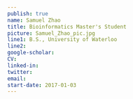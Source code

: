 ```yaml
---
publish: true
name: Samuel Zhao
title: Bioinformatics Master's Student
picture: Samuel_Zhao_pic.jpg
line1: B.S., University of Waterloo
line2:
google-scholar: 
CV:
linked-in: 
twitter:
email:
start-date: 2017-01-03
---
```

